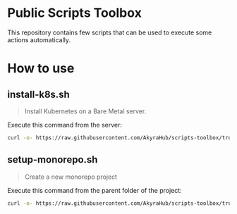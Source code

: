 # Public Scripts Toolbox

This repository contains few scripts that can be used to execute some actions automatically.

# How to use

## install-k8s.sh

> Install Kubernetes on a Bare Metal server.

Execute this command from the server:

```bash
curl -o- https://raw.githubusercontent.com/AkyraHub/scripts-toolbox/trunk/install-k8s.sh | bash -s SERVER_IP SERVER_DNS
```

## setup-monorepo.sh

> Create a new monorepo project

Execute this command from the parent folder of the project:

```bash
curl -o- https://raw.githubusercontent.com/AkyraHub/scripts-toolbox/trunk/setup-monorepo.sh | bash -s CLIENT_NAME PROJECT_NAME (ORG_NAME)
```
